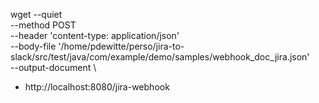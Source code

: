 wget --quiet \
  --method POST \
  --header 'content-type: application/json' \
  --body-file '/home/pdewitte/perso/jira-to-slack/src/test/java/com/example/demo/samples/webhook_doc_jira.json' \
  --output-document \
  - http://localhost:8080/jira-webhook
